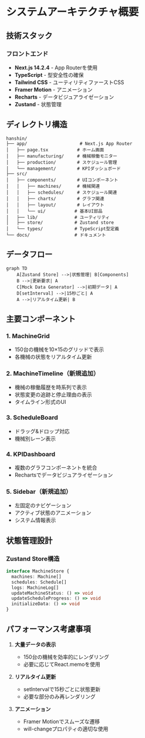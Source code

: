 # システムアーキテクチャ概要

## 技術スタック

### フロントエンド
- **Next.js 14.2.4** - App Routerを使用
- **TypeScript** - 型安全性の確保
- **Tailwind CSS** - ユーティリティファーストCSS
- **Framer Motion** - アニメーション
- **Recharts** - データビジュアライゼーション
- **Zustand** - 状態管理

## ディレクトリ構造

```
hanshin/
├── app/                    # Next.js App Router
│   ├── page.tsx           # ホーム画面
│   ├── manufacturing/     # 機械稼働モニター
│   ├── production/        # スケジュール管理
│   └── management/        # KPIダッシュボード
├── src/
│   ├── components/        # UIコンポーネント
│   │   ├── machines/      # 機械関連
│   │   ├── schedules/     # スケジュール関連
│   │   ├── charts/        # グラフ関連
│   │   ├── layout/        # レイアウト
│   │   └── ui/           # 基本UI部品
│   ├── lib/              # ユーティリティ
│   ├── store/            # Zustand store
│   └── types/            # TypeScript型定義
└── docs/                 # ドキュメント
```

## データフロー

```mermaid
graph TD
    A[Zustand Store] -->|状態管理| B[Components]
    B -->|更新要求| A
    C[Mock Data Generator] -->|初期データ| A
    D[setInterval] -->|15秒ごと| A
    A -->|リアルタイム更新| B
```

## 主要コンポーネント

### 1. MachineGrid
- 150台の機械を10×15のグリッドで表示
- 各機械の状態をリアルタイム更新

### 2. MachineTimeline（新規追加）
- 機械の稼働履歴を時系列で表示
- 状態変更の追跡と停止理由の表示
- タイムライン形式のUI

### 3. ScheduleBoard
- ドラッグ&ドロップ対応
- 機械別レーン表示

### 4. KPIDashboard
- 複数のグラフコンポーネントを統合
- Rechartsでデータビジュアライゼーション

### 5. Sidebar（新規追加）
- 左固定のナビゲーション
- アクティブ状態のアニメーション
- システム情報表示

## 状態管理設計

### Zustand Store構造
```typescript
interface MachineStore {
  machines: Machine[]
  schedules: Schedule[]
  logs: MachineLog[]
  updateMachineStatus: () => void
  updateScheduleProgress: () => void
  initializeData: () => void
}
```

## パフォーマンス考慮事項

1. **大量データの表示**
   - 150台の機械を効率的にレンダリング
   - 必要に応じてReact.memoを使用

2. **リアルタイム更新**
   - setIntervalで15秒ごとに状態更新
   - 必要な部分のみ再レンダリング

3. **アニメーション**
   - Framer Motionでスムーズな遷移
   - will-changeプロパティの適切な使用
